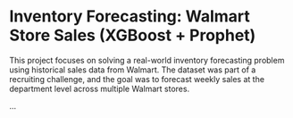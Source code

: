 
# Inventory Forecasting: Walmart Store Sales (XGBoost + Prophet)

This project focuses on solving a real-world inventory forecasting problem using historical sales data from Walmart. The dataset was part of a recruiting challenge, and the goal was to forecast weekly sales at the department level across multiple Walmart stores.

...

